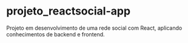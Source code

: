 # projeto_reactsocial-app
Projeto em desenvolvimento de uma rede social com React, aplicando conhecimentos de backend e frontend.
